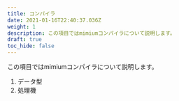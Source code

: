```yaml
---
title: コンパイラ
date: 2021-01-16T22:40:37.036Z
weight: 1
description: この項目ではmimiumコンパイラについて説明します。
draft: true
toc_hide: false
---
```

この項目ではmimiumコンパイラについて説明します。

1. データ型
1. 処理機
